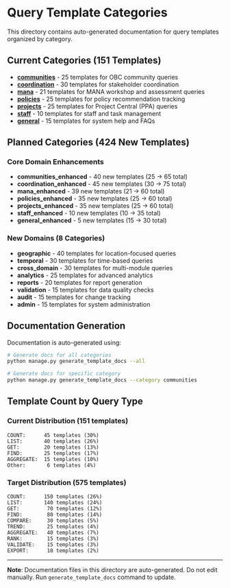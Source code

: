 # Query Template Categories

This directory contains auto-generated documentation for query templates organized by category.

## Current Categories (151 Templates)

- **[communities](communities.md)** - 25 templates for OBC community queries
- **[coordination](coordination.md)** - 30 templates for stakeholder coordination
- **[mana](mana.md)** - 21 templates for MANA workshop and assessment queries
- **[policies](policies.md)** - 25 templates for policy recommendation tracking
- **[projects](projects.md)** - 25 templates for Project Central (PPA) queries
- **[staff](staff.md)** - 10 templates for staff and task management
- **[general](general.md)** - 15 templates for system help and FAQs

## Planned Categories (424 New Templates)

### Core Domain Enhancements
- **communities_enhanced** - 40 new templates (25 → 65 total)
- **coordination_enhanced** - 45 new templates (30 → 75 total)
- **mana_enhanced** - 39 new templates (21 → 60 total)
- **policies_enhanced** - 35 new templates (25 → 60 total)
- **projects_enhanced** - 35 new templates (25 → 60 total)
- **staff_enhanced** - 10 new templates (10 → 35 total)
- **general_enhanced** - 5 new templates (15 → 30 total)

### New Domains (8 Categories)
- **geographic** - 40 templates for location-focused queries
- **temporal** - 30 templates for time-based queries
- **cross_domain** - 30 templates for multi-module queries
- **analytics** - 25 templates for advanced analytics
- **reports** - 20 templates for report generation
- **validation** - 15 templates for data quality checks
- **audit** - 15 templates for change tracking
- **admin** - 15 templates for system administration

## Documentation Generation

Documentation is auto-generated using:

```bash
# Generate docs for all categories
python manage.py generate_template_docs --all

# Generate docs for specific category
python manage.py generate_template_docs --category communities
```

## Template Count by Query Type

### Current Distribution (151 templates)

```
COUNT:      45 templates (30%)
LIST:       40 templates (26%)
GET:        20 templates (13%)
FIND:       25 templates (17%)
AGGREGATE:  15 templates (10%)
Other:       6 templates (4%)
```

### Target Distribution (575 templates)

```
COUNT:      150 templates (26%)
LIST:       140 templates (24%)
GET:         70 templates (12%)
FIND:        80 templates (14%)
COMPARE:     30 templates (5%)
TREND:       25 templates (4%)
AGGREGATE:   40 templates (7%)
RANK:        15 templates (3%)
VALIDATE:    15 templates (3%)
EXPORT:      10 templates (2%)
```

---

**Note**: Documentation files in this directory are auto-generated. Do not edit manually. Run `generate_template_docs` command to update.
